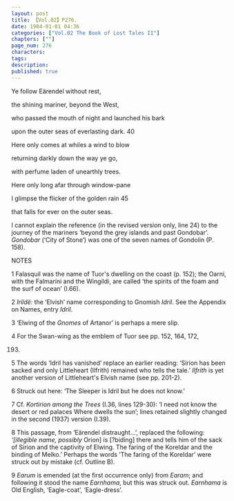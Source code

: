 ```yaml
---
layout: post
title: 【Vol.02】P276.
date: 1984-01-01 04:36
categories: ["Vol.02 The Book of Lost Tales II"]
chapters: [""]
page_num: 276
characters: 
tags: 
description: 
published: true
---
```


<p style="text-indent: 0;">
Ye follow Eärendel without rest,
</p>

the shining mariner, beyond the West,

who passed the mouth of night and launched his bark

upon the outer seas of everlasting dark. 40

Here only comes at whiles a wind to blow

returning darkly down the way ye go,

with perfume laden of unearthly trees.

Here only long afar through window-pane

I glimpse the flicker of the golden rain 45

that falls for ever on the outer seas.

I cannot explain the reference (in the revised version only, line 24) to the journey of the mariners ‘beyond the grey islands and past Gondobar’. <I>Gondobar</I> (‘City of Stone’) was one of the seven names of Gondolin (P. 158).

NOTES

1 Falasquil was the name of Tuor's dwelling on the coast (p. 152); the Oarni, with the Falmaríni and the Wingildi, are called ‘the spirits of the foam and the surf of ocean’ (I.66).

2 <I>Irildë:</I> the ‘Elvish’ name corresponding to Gnomish <I>Idril</I>. See the Appendix on Names, entry <I>Idril</I>.

3 ‘Elwing of the <I>Gnomes</I> of Artanor’ is perhaps a mere slip.

4 For the Swan-wing as the emblem of Tuor see pp. 152, 164, 172,

193.

5 The words ‘Idril has vanished’ replace an earlier reading: ‘Sirion has been sacked and only Littleheart (Ilfrith) remained who tells the tale.’ <I>Ilfrith</I> is yet another version of Littleheart's Elvish name (see pp. 201-2).

6 Struck out here: ‘The Sleeper is Idril but he does not know.’

7 Cf. <I>Kortirion among the Trees</I> (I.36, lines 129-30): ‘I need not know the desert or red palaces Where dwells the sun’; lines retained slightly changed in the second (1937) version (I.39).

8 This passage, from ‘Eärendel distraught...’, replaced the following: <I>‘[illegible name, possibly</I> Orion] is [?biding] there and tells him of the sack of Sirion and the captivity of Elwing. The faring of the Koreldar and the binding of Melko.’ Perhaps the words ‘The faring of the Koreldar’ were struck out by mistake (cf. Outline B).

9 <I>Earum</I> is emended (at the first occurrence only) from <I>Earam</I>; and following it stood the name <I>Earnhama</I>, but this was struck out. <I>Earnhama</I> is Old English, ‘Eagle-coat’, ‘Eagle-dress’.

